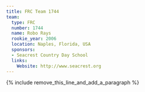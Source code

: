 ```yaml
---
title: FRC Team 1744
team:
  type: FRC
  number: 1744
  name: Robo Rays
  rookie_year: 2006
  location: Naples, Florida, USA
  sponsors:
  - Seacrest Country Day School
  links:
    Website: http://www.seacrest.org
---
```


{% include remove_this_line_and_add_a_paragraph %}